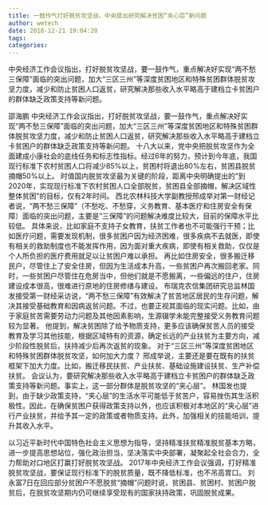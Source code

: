 ```yaml
---
title: 一鼓作气打好脱贫攻坚战，中央提出研究解决贫困“夹心层”新问题
author: wetech
date: 2018-12-21 19:04:20
tags: 
categories: 
---
```

中央经济工作会议指出，打好脱贫攻坚战，要一鼓作气，重点解决好实现“两不愁三保障”面临的突出问题，加大“三区三州”等深度贫困地区和特殊贫困群体脱贫攻坚力度，减少和防止贫困人口返贫，研究解决那些收入水平略高于建档立卡贫困户的群体缺乏政策支持等新问题。
<!-- more -->
邵海鹏
中央经济工作会议指出，打好脱贫攻坚战，要一鼓作气，重点解决好实现“两不愁三保障”面临的突出问题，加大“三区三州”等深度贫困地区和特殊贫困群体脱贫攻坚力度，减少和防止贫困人口返贫，研究解决那些收入水平略高于建档立卡贫困户的群体缺乏政策支持等新问题。
十八大以来，党中央把脱贫攻坚作为全面建成小康社会的底线任务和标志性指标。经过6年的努力，预计到今年底，我国现行标准下农村贫困人口将减少85%以上，贫困村将退出80%左右，贫困县脱贫摘帽50%以上。
时值国内脱贫攻坚最为关键的阶段，距离中央明确提出的“到2020年，实现现行标准下农村贫困人口全部脱贫，贫困县全部摘帽，解决区域性整体贫困”的目标，仅有2年时间。
西北农林科技大学副教授邢成举对第一财经记者说，“两不愁三保障”（不愁吃、不愁穿，义务教育、基本医疗和住房安全有保障）面临的突出问题，主要是“三保障”的问题解决难度比较大，目前的保障水平比较低。
具体来说，比如家庭不支持子女教育，扶贫工作者也不可能强行干预；比如医疗问题，需要发现机制，很多贫困户因为经济困难，很多疾病不去就医，即使有相关的救助制度也不能发挥作用，因为面对重大疾病，即使有相关救助，仅仅是个人所负担的医疗费用就足以让贫困户难以承担。
再比如住房安全，很多搬迁移民户，尽管住上了安全住房，但因为生活成本升高，一些贫困户再次搬回老家。同时，一些贫困户尽管住在危房当中，但他们就是不愿搬离，一些偏远的住户，住房建设成本很高，很难进行原地的住房修缮与建设。
布瑞克农信集团研究总监林国发接受第一财经采访说，“两不愁三保障”有效解决了贫苦地区居民的生存问题，解决其接受基础教育和因病返贫问题。不过，也要正视其面临的现实问题。比如，由于家庭贫苦需要劳动力问题及其他因素影响，生源辍学未能完整接受义务教育问题较为显著。
他提到，解决贫困除了给予物质支持，更多应该确保贫苦人员的接受教育及学习其他技能，根据区域特有的资源，确定长远的产业扶贫为主要方向，减少阶段性脱贫后，扶持减少后再次返贫的现象。
对于“三区三州”等深度贫困地区和特殊贫困群体脱贫攻坚，如何加大力度？
邢成举说，主要还是要在既有的扶贫框架下加大力度。比如，搬迁移民扶贫、产业扶贫、基础设施建设扶贫、生产补偿扶贫。
会议认为，要研究解决那些收入水平略高于建档立卡贫困户的群体缺乏政策支持等新问题。事实上，这一部分群体是脱贫攻坚的“夹心层”。
林国发也提到，由于缺少政策支持，“夹心层”的生活水平可能低于贫苦户，容易挫伤其生活积极性。因此，在确保贫困户获得政策支持以外，也应该积极对本地区的“夹心层”进行产业扶贫，并给予其一定的政策或者物质支持。此外，加强相关的技能培训，提升其收入水平。
 
 
以习近平新时代中国特色社会主义思想为指导，坚持精准扶贫精准脱贫基本方略，进一步提高思想站位，强化政治担当，坚决落实中央部署，凝聚起全社会合力，全力帮助对口地区打赢打好脱贫攻坚战。
2017年中央经济工作会议强调，打好精准脱贫攻坚战，要保证现行标准下的脱贫质量，既不降低标准，也不吊高胃口。
刘永富7日在回应部分贫困户不愿脱贫“摘帽”问题时说，贫困县、贫困村、贫困户脱贫后，在脱贫攻坚期内仍可继续享受现有的国家扶持政策，巩固脱贫成果。
